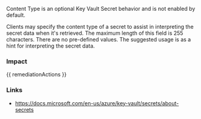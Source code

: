 
Content Type is an optional Key Vault Secret behavior and is not enabled by default.

Clients may specify the content type of a secret to assist in interpreting the secret data when it's retrieved. The maximum length of this field is 255 characters. There are no pre-defined values. The suggested usage is as a hint for interpreting the secret data.


### Impact
<!-- Add Impact here -->

<!-- DO NOT CHANGE -->
{{ remediationActions }}

### Links
- https://docs.microsoft.com/en-us/azure/key-vault/secrets/about-secrets


